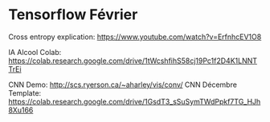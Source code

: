 # Tensorflow Février


Cross entropy explication: https://www.youtube.com/watch?v=ErfnhcEV1O8

IA Alcool Colab: https://colab.research.google.com/drive/1tWcshfihS58cj19Pc1f2D4K1LNNTTrEi

CNN Demo: http://scs.ryerson.ca/~aharley/vis/conv/
CNN Décembre Template: https://colab.research.google.com/drive/1GsdT3_sSuSymTWdPpkf7TG_HJh8Xu166
